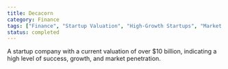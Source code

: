 ```yaml
---
title: Decacorn
category: Finance
tags: ["Finance", "Startup Valuation", "High-Growth Startups", "Market Leaders"]
status: completed
---
```

A startup company with a current valuation of over $10 billion, indicating a high level of success, growth, and market penetration.